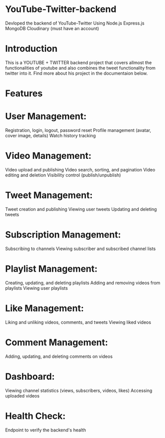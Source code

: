 # YouTube-Twitter-backend
Devloped the backend of YouTube-Twitter Using  Node.js Express.js MongoDB Cloudinary (must have an account)

# Introduction
This is a YOUTUBE + TWITTER backend project that covers allmost the functionalities of youtube and also combines the tweet functionality from twitter into it. Find more about his project in the documentaion below.

# Features
# User Management:
Registration, login, logout, password reset
Profile management (avatar, cover image, details)
Watch history tracking

# Video Management:
Video upload and publishing
Video search, sorting, and pagination
Video editing and deletion
Visibility control (publish/unpublish)

# Tweet Management:
Tweet creation and publishing
Viewing user tweets
Updating and deleting tweets

# Subscription Management:
Subscribing to channels
Viewing subscriber and subscribed channel lists

# Playlist Management:
Creating, updating, and deleting playlists
Adding and removing videos from playlists
Viewing user playlists

# Like Management:
Liking and unliking videos, comments, and tweets
Viewing liked videos

# Comment Management:
Adding, updating, and deleting comments on videos

# Dashboard:
Viewing channel statistics (views, subscribers, videos, likes)
Accessing uploaded videos

# Health Check:
Endpoint to verify the backend's health
